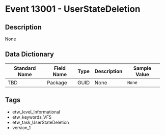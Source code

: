 # Event 13001 - UserStateDeletion

## Description
None

## Data Dictionary
|Standard Name|Field Name|Type|Description|Sample Value|
|---|---|---|---|---|
|TBD|Package|GUID|None|`None`|

## Tags
* etw_level_Informational
* etw_keywords_VFS
* etw_task_UserStateDeletion
* version_1
